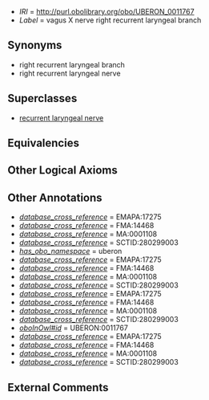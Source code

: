  * *IRI* = http://purl.obolibrary.org/obo/UBERON_0011767
 * *Label* = vagus X nerve right recurrent laryngeal branch

## Synonyms

 * right recurrent laryngeal branch
 * right recurrent laryngeal nerve

## Superclasses

 * [recurrent laryngeal nerve](../../UBERON/16/UBERON_0003716.md)

## Equivalencies


## Other Logical Axioms


## Other Annotations

 * *[database_cross_reference](../../ef/oboInOwl#hasDbXref.md)* = EMAPA:17275
 * *[database_cross_reference](../../ef/oboInOwl#hasDbXref.md)* = FMA:14468
 * *[database_cross_reference](../../ef/oboInOwl#hasDbXref.md)* = MA:0001108
 * *[database_cross_reference](../../ef/oboInOwl#hasDbXref.md)* = SCTID:280299003
 * *[has_obo_namespace](../../ce/oboInOwl#hasOBONamespace.md)* = uberon
 * *[database_cross_reference](../../ef/oboInOwl#hasDbXref.md)* = EMAPA:17275
 * *[database_cross_reference](../../ef/oboInOwl#hasDbXref.md)* = FMA:14468
 * *[database_cross_reference](../../ef/oboInOwl#hasDbXref.md)* = MA:0001108
 * *[database_cross_reference](../../ef/oboInOwl#hasDbXref.md)* = SCTID:280299003
 * *[database_cross_reference](../../ef/oboInOwl#hasDbXref.md)* = EMAPA:17275
 * *[database_cross_reference](../../ef/oboInOwl#hasDbXref.md)* = FMA:14468
 * *[database_cross_reference](../../ef/oboInOwl#hasDbXref.md)* = MA:0001108
 * *[database_cross_reference](../../ef/oboInOwl#hasDbXref.md)* = SCTID:280299003
 * *[oboInOwl#id](../../id/oboInOwl#id.md)* = UBERON:0011767
 * *[database_cross_reference](../../ef/oboInOwl#hasDbXref.md)* = EMAPA:17275
 * *[database_cross_reference](../../ef/oboInOwl#hasDbXref.md)* = FMA:14468
 * *[database_cross_reference](../../ef/oboInOwl#hasDbXref.md)* = MA:0001108
 * *[database_cross_reference](../../ef/oboInOwl#hasDbXref.md)* = SCTID:280299003

## External Comments

